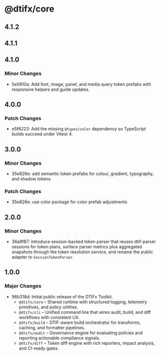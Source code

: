 # @dtifx/core

## 4.1.2

## 4.1.1

## 4.1.0

### Minor Changes

- 5e0810a: Add font, image, panel, and media query token prefabs with responsive helpers and guide
  updates.

## 4.0.0

### Patch Changes

- e5f6223: Add the missing `@types/color` dependency so TypeScript builds succeed under Vitest 4.

## 3.0.0

### Minor Changes

- 35e826e: add semantic token prefabs for colour, gradient, typography, and shadow tokens

### Patch Changes

- 35e826e: use color package for color prefab adjustments

## 2.0.0

### Minor Changes

- 36a9f87: introduce session-backed token parser that reuses dtif-parser sessions for token plans,
  surface parser metrics plus aggregated snapshots through the token resolution service, and rename
  the public adapter to `SessionTokenParser`

## 1.0.0

### Major Changes

- 96b318d: Initial public release of the DTIFx Toolkit.
  - `@dtifx/core` – Shared runtime with structured logging, telemetry primitives, and policy
    utilities.
  - `@dtifx/cli` – Unified command line that wires audit, build, and diff workflows with consistent
    UX.
  - `@dtifx/build` – DTIF-aware build orchestrator for transforms, caching, and formatter pipelines.
  - `@dtifx/audit` – Governance engine for evaluating policies and reporting actionable compliance
    signals.
  - `@dtifx/diff` – Token diff engine with rich reporters, impact analysis, and CI-ready gates.
